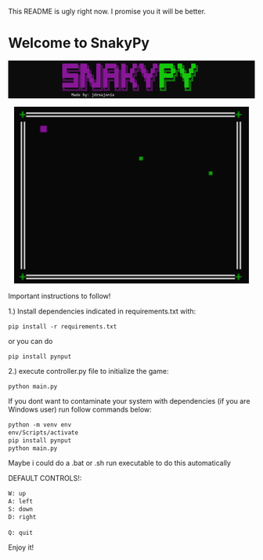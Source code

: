 This README is ugly right now. I promise you it will be better.
# Welcome to SnakyPy

![banner](img/snakypy_banner.png)


<p align="center">
    <img src="img/snake-demo.gif" width='480' />
</p>


Important instructions to follow!

1.) Install dependencies indicated in requirements.txt with:

    pip install -r requirements.txt

or you can do

    
    pip install pynput

2.) execute controller.py file to initialize the game:

    python main.py


If you dont want to contaminate your system with dependencies (if you are Windows user) run follow commands below:

    python -m venv env
    env/Scripts/activate
    pip install pynput
    python main.py
Maybe i could do a .bat or .sh run executable to do this automatically

DEFAULT CONTROLS!: 

    W: up
    A: left
    S: down
    D: right

    Q: quit

Enjoy it! 
